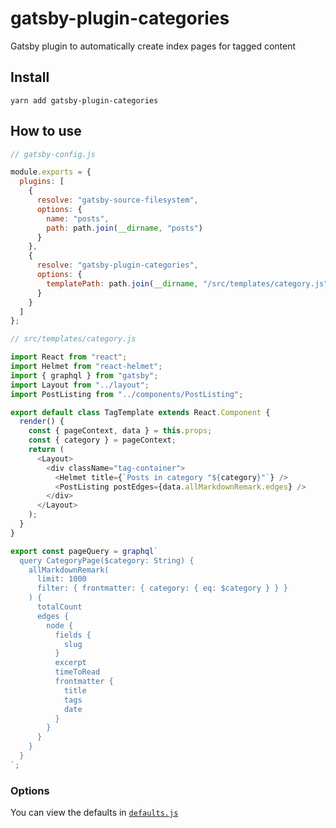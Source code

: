 # gatsby-plugin-categories

Gatsby plugin to automatically create index pages for tagged content

## Install

`yarn add gatsby-plugin-categories`

## How to use

```javascript
// gatsby-config.js

module.exports = {
  plugins: [
    {
      resolve: "gatsby-source-filesystem",
      options: {
        name: "posts",
        path: path.join(__dirname, "posts")
      }
    },
    {
      resolve: "gatsby-plugin-categories",
      options: {
        templatePath: path.join(__dirname, "/src/templates/category.js")
      }
    }
  ]
};
```

```javascript
// src/templates/category.js

import React from "react";
import Helmet from "react-helmet";
import { graphql } from "gatsby";
import Layout from "../layout";
import PostListing from "../components/PostListing";

export default class TagTemplate extends React.Component {
  render() {
    const { pageContext, data } = this.props;
    const { category } = pageContext;
    return (
      <Layout>
        <div className="tag-container">
          <Helmet title={`Posts in category "${category}"`} />
          <PostListing postEdges={data.allMarkdownRemark.edges} />
        </div>
      </Layout>
    );
  }
}

export const pageQuery = graphql`
  query CategoryPage($category: String) {
    allMarkdownRemark(
      limit: 1000
      filter: { frontmatter: { category: { eq: $category } } }
    ) {
      totalCount
      edges {
        node {
          fields {
            slug
          }
          excerpt
          timeToRead
          frontmatter {
            title
            tags
            date
          }
        }
      }
    }
  }
`;
```

### Options

You can view the defaults in [`defaults.js`](https://github.com/r,cfadzean/gatsby-pantry/blob/master/packages/gatsby-plugin-categories/src/defaults.js)
